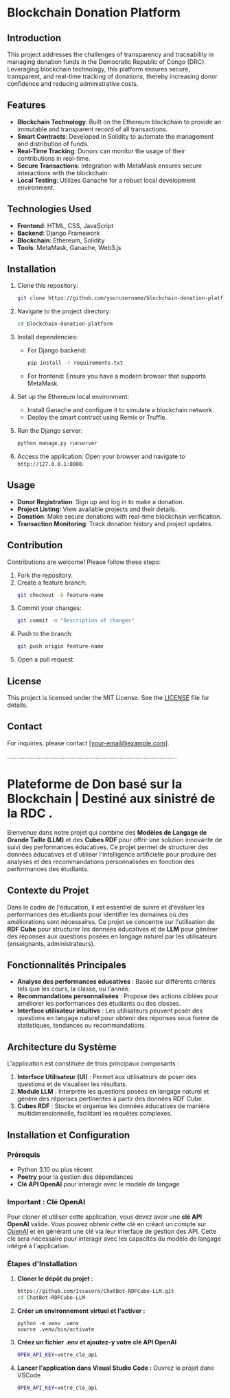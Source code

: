 # Blockchain Donation Platform

## Introduction
This project addresses the challenges of transparency and traceability in managing donation funds in the Democratic Republic of Congo (DRC). Leveraging blockchain technology, this platform ensures secure, transparent, and real-time tracking of donations, thereby increasing donor confidence and reducing administrative costs.

## Features
- **Blockchain Technology**: Built on the Ethereum blockchain to provide an immutable and transparent record of all transactions.
- **Smart Contracts**: Developed in Solidity to automate the management and distribution of funds.
- **Real-Time Tracking**: Donors can monitor the usage of their contributions in real-time.
- **Secure Transactions**: Integration with MetaMask ensures secure interactions with the blockchain.
- **Local Testing**: Utilizes Ganache for a robust local development environment.

## Technologies Used
- **Frontend**: HTML, CSS, JavaScript
- **Backend**: Django Framework
- **Blockchain**: Ethereum, Solidity
- **Tools**: MetaMask, Ganache, Web3.js

## Installation
1. Clone this repository:
   ```bash
   git clone https://github.com/yourusername/blockchain-donation-platform.git
   ```
2. Navigate to the project directory:
   ```bash
   cd blockchain-donation-platform
   ```
3. Install dependencies:
   - For Django backend:
     ```bash
     pip install -r requirements.txt
     ```
   - For frontend:
     Ensure you have a modern browser that supports MetaMask.

4. Set up the Ethereum local environment:
   - Install Ganache and configure it to simulate a blockchain network.
   - Deploy the smart contract using Remix or Truffle.

5. Run the Django server:
   ```bash
   python manage.py runserver
   ```
6. Access the application:
   Open your browser and navigate to `http://127.0.0.1:8000`.

## Usage
- **Donor Registration**: Sign up and log in to make a donation.
- **Project Listing**: View available projects and their details.
- **Donation**: Make secure donations with real-time blockchain verification.
- **Transaction Monitoring**: Track donation history and project updates.

## Contribution
Contributions are welcome! Please follow these steps:
1. Fork the repository.
2. Create a feature branch:
   ```bash
   git checkout -b feature-name
   ```
3. Commit your changes:
   ```bash
   git commit -m "Description of changes"
   ```
4. Push to the branch:
   ```bash
   git push origin feature-name
   ```
5. Open a pull request.

## License
This project is licensed under the MIT License. See the [LICENSE](LICENSE) file for details.

## Contact
For inquiries, please contact [your-email@example.com].


..................................................................................................
# Plateforme de Don basé sur la Blockchain | Destiné aux sinistré de la RDC .



Bienvenue dans notre projet qui combine des **Modèles de Langage de Grande Taille (LLM)** et des **Cubes RDF** pour offrir une solution innovante de suivi des performances éducatives. Ce projet permet de structurer des données éducatives et d'utiliser l'intelligence artificielle pour produire des analyses et des recommandations personnalisées en fonction des performances des étudiants.

## Contexte du Projet

Dans le cadre de l'éducation, il est essentiel de suivre et d'évaluer les performances des étudiants pour identifier les domaines où des améliorations sont nécessaires. Ce projet se concentre sur l'utilisation de **RDF Cube** pour structurer les données éducatives et de **LLM** pour générer des réponses aux questions posées en langage naturel par les utilisateurs (enseignants, administrateurs).

## Fonctionnalités Principales

- **Analyse des performances éducatives** : Basée sur différents critères tels que les cours, la classe, ou l'année.
- **Recommandations personnalisées** : Propose des actions ciblées pour améliorer les performances des étudiants ou des classes.
- **Interface utilisateur intuitive** : Les utilisateurs peuvent poser des questions en langage naturel pour obtenir des réponses sous forme de statistiques, tendances ou recommandations.

## Architecture du Système

L'application est constituée de trois principaux composants :

1. **Interface Utilisateur (UI)** : Permet aux utilisateurs de poser des questions et de visualiser les résultats.
2. **Module LLM** : Interprète les questions posées en langage naturel et génère des réponses pertinentes à partir des données RDF Cube.
3. **Cubes RDF** : Stocke et organise les données éducatives de manière multidimensionnelle, facilitant les requêtes complexes.

## Installation et Configuration

### Prérequis

- Python 3.10 ou plus récent
- **Poetry** pour la gestion des dépendances
- **Clé API OpenAI** pour interagir avec le modèle de langage

### Important : Clé OpenAI

Pour cloner et utiliser cette application, vous devez avoir une **clé API OpenAI** valide. Vous pouvez obtenir cette clé en créant un compte sur [OpenAI](https://openai.com/) et en générant une clé via leur interface de gestion des API. Cette clé sera nécessaire pour interagir avec les capacités du modèle de langage intégré à l'application.

### Étapes d'Installation

1. **Cloner le dépôt du projet :**

   ```bash
   https://github.com/Issasoro/ChatBot-RDFCube-LLM.git
   cd ChatBot-RDFCube-LLM
2. **Créer un environnement virtuel et l'activer :**
   ```bash.
   python -m venv .venv
   source .venv/bin/activate

3. **Créez un fichier .env et ajoutez-y votre clé API OpenAI**

   ```bash
   OPEN_API_KEY=votre_cle_api

4. **Lancer l'application dans Visual Studio Code :**
   Ouvrez le projet dans VSCode

   ```bash
   OPEN_API_KEY=votre_cle_api





